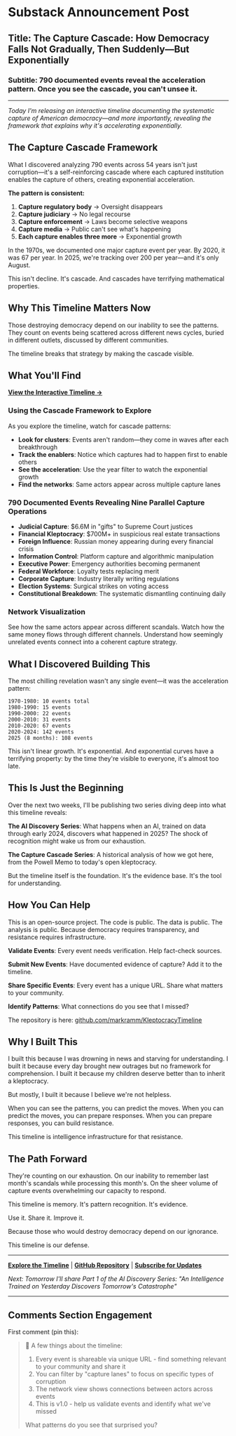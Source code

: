 # Substack Announcement Post

## Title: The Capture Cascade: How Democracy Falls Not Gradually, Then Suddenly—But Exponentially

### Subtitle: 790 documented events reveal the acceleration pattern. Once you see the cascade, you can't unsee it.

---

*Today I'm releasing an interactive timeline documenting the systematic capture of American democracy—and more importantly, revealing the framework that explains why it's accelerating exponentially.*

## The Capture Cascade Framework

What I discovered analyzing 790 events across 54 years isn't just corruption—it's a self-reinforcing cascade where each captured institution enables the capture of others, creating exponential acceleration.

**The pattern is consistent:**
1. **Capture regulatory body** → Oversight disappears
2. **Capture judiciary** → No legal recourse  
3. **Capture enforcement** → Laws become selective weapons
4. **Capture media** → Public can't see what's happening
5. **Each capture enables three more** → Exponential growth

In the 1970s, we documented one major capture event per year. By 2020, it was 67 per year. In 2025, we're tracking over 200 per year—and it's only August.

This isn't decline. It's cascade. And cascades have terrifying mathematical properties.

## Why This Timeline Matters Now

Those destroying democracy depend on our inability to see the patterns. They count on events being scattered across different news cycles, buried in different outlets, discussed by different communities. 

The timeline breaks that strategy by making the cascade visible.

## What You'll Find

**[View the Interactive Timeline →](https://markramm.github.io/KleptocracyTimeline/)**

### Using the Cascade Framework to Explore

As you explore the timeline, watch for cascade patterns:
- **Look for clusters**: Events aren't random—they come in waves after each breakthrough
- **Track the enablers**: Notice which captures had to happen first to enable others
- **See the acceleration**: Use the year filter to watch the exponential growth
- **Find the networks**: Same actors appear across multiple capture lanes

### 790 Documented Events Revealing Nine Parallel Capture Operations
- **Judicial Capture**: $6.6M in "gifts" to Supreme Court justices
- **Financial Kleptocracy**: $700M+ in suspicious real estate transactions
- **Foreign Influence**: Russian money appearing during every financial crisis
- **Information Control**: Platform capture and algorithmic manipulation
- **Executive Power**: Emergency authorities becoming permanent
- **Federal Workforce**: Loyalty tests replacing merit
- **Corporate Capture**: Industry literally writing regulations
- **Election Systems**: Surgical strikes on voting access
- **Constitutional Breakdown**: The systematic dismantling continuing daily

### Network Visualization
See how the same actors appear across different scandals. Watch how the same money flows through different channels. Understand how seemingly unrelated events connect into a coherent capture strategy.

## What I Discovered Building This

The most chilling revelation wasn't any single event—it was the acceleration pattern:

```
1970-1980: 10 events total
1980-1990: 15 events
1990-2000: 22 events
2000-2010: 31 events
2010-2020: 67 events
2020-2024: 142 events
2025 (8 months): 108 events
```

This isn't linear growth. It's exponential. And exponential curves have a terrifying property: by the time they're visible to everyone, it's almost too late.

## This Is Just the Beginning

Over the next two weeks, I'll be publishing two series diving deep into what this timeline reveals:

**The AI Discovery Series**: What happens when an AI, trained on data through early 2024, discovers what happened in 2025? The shock of recognition might wake us from our exhaustion.

**The Capture Cascade Series**: A historical analysis of how we got here, from the Powell Memo to today's open kleptocracy.

But the timeline itself is the foundation. It's the evidence base. It's the tool for understanding.

## How You Can Help

This is an open-source project. The code is public. The data is public. The analysis is public. Because democracy requires transparency, and resistance requires infrastructure.

**Validate Events**: Every event needs verification. Help fact-check sources.

**Submit New Events**: Have documented evidence of capture? Add it to the timeline.

**Share Specific Events**: Every event has a unique URL. Share what matters to your community.

**Identify Patterns**: What connections do you see that I missed?

The repository is here: [github.com/markramm/KleptocracyTimeline](https://github.com/markramm/KleptocracyTimeline)

## Why I Built This

I built this because I was drowning in news and starving for understanding. I built it because every day brought new outrages but no framework for comprehension. I built it because my children deserve better than to inherit a kleptocracy.

But mostly, I built it because I believe we're not helpless.

When you can see the patterns, you can predict the moves. When you can predict the moves, you can prepare responses. When you can prepare responses, you can build resistance.

This timeline is intelligence infrastructure for that resistance.

## The Path Forward

They're counting on our exhaustion. On our inability to remember last month's scandals while processing this month's. On the sheer volume of capture events overwhelming our capacity to respond.

This timeline is memory. It's pattern recognition. It's evidence.

Use it. Share it. Improve it. 

Because those who would destroy democracy depend on our ignorance.

This timeline is our defense.

---

**[Explore the Timeline](https://markramm.github.io/KleptocracyTimeline/)** | **[GitHub Repository](https://github.com/markramm/KleptocracyTimeline)** | **[Subscribe for Updates](https://theramm.substack.com)**

*Next: Tomorrow I'll share Part 1 of the AI Discovery Series: "An Intelligence Trained on Yesterday Discovers Tomorrow's Catastrophe"*

---

## Comments Section Engagement

First comment (pin this):
> 🧵 A few things about the timeline:
> 
> 1. Every event is shareable via unique URL - find something relevant to your community and share it
> 2. You can filter by "capture lanes" to focus on specific types of corruption
> 3. The network view shows connections between actors across events
> 4. This is v1.0 - help us validate events and identify what we've missed
> 
> What patterns do you see that surprised you?